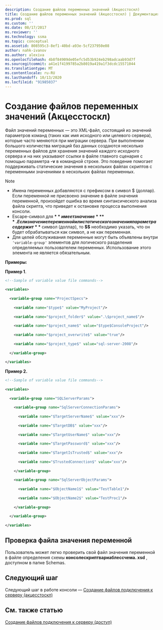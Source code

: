 ```yaml
---
description: Создание файлов переменных значений (Акцесстоскл)
title: Создание файлов переменных значений (Акцесстоскл) | Документация Майкрософт
ms.prod: sql
ms.custom: ''
ms.date: 08/17/2017
ms.reviewer: ''
ms.technology: ssma
ms.topic: conceptual
ms.assetid: 808595c3-8ef1-40bd-a93e-5cf237950e08
author: nahk-ivanov
ms.author: alexiva
ms.openlocfilehash: 4b8f84909de05efc5d53b924eb298adcaab93d7f
ms.sourcegitcommit: a41e1f4199785a2b8019a419a1f3dcdc15571044
ms.translationtype: MT
ms.contentlocale: ru-RU
ms.lasthandoff: 10/13/2020
ms.locfileid: "91985037"
---
```

# <a name="creating-variable-value-files-accesstosql"></a>Создание файлов переменных значений (Акцесстоскл)
Файл значений переменных — это XML-файл, состоящий из значений параметров команд (таких как имя исходного или целевого сервера), которые часто меняются при миграции сервера. При выполнении большого количества миграций баз данных создаются несколько переменных файлов для хранения значений каждого исходного сервера и на них указывают ссылки в файле главного сценария с помощью параметра **-v** в командной строке. Это поведение помогает поддерживать статические значения в нескольких файлах скриптов с переменными значениями в нескольких файлах переменных.  
  
> [!NOTE]  
> -  Имена переменных добавляются с префиксом в символ $ (доллар). Если переменной не присвоено значение в файле значения переменной, произойдет ошибка во время синтаксического анализа файла скрипта, что приведет к остановке процесса выполнения консоли.  
> -  Escape-символ для **$** имеет значение **$$** . Если значение переменной или статического значения параметра содержит **$** символ (доллар), то **$$** необходимо указать, что он будет обрабатываться как символ, а не как переменная.  
> -  Для целей обслуживания переменные могут быть объявлены внутри `'variable-group'` элементов для логического разделения определяемых пользователем переменных.  Использование этого элемента не является обязательным.  
  
**Примеры:**  
  
**Пример 1**.  
  
```xml  
<!--Sample of variable value file commands-->  
  
<variables>  
  
  <variable-group name="ProjectSpecs">  
  
    <variable name="$type$" value="MyProject"/>  
  
    <variable name="$project_folder$" value=".\$project_name$"/>  
  
    <variable name="$project_name$" value="$type$ConsoleProject"/>  
  
    <variable name="$project_overwrite$" value="true"/>  
  
    <variable name="$project_type$" value="sql-server-2008"/>  
  
  </variable-group>  
  
</variables>  
```  
**Пример 2.**  
  
```xml  
<!--Sample of variable value file commands-->  
  
<variables>  
  
  <variable-group name="SQLServerParams">  
  
    <variable-group name="SqlServerConnectionParams">  
  
      <variable name="$TargetServerName$" value="xxx"/>  
  
      <variable name="$TargetDB$" value="xxx"/>  
  
      <variable name="$TargetUserName$" value="xxx"/>  
  
      <variable name="$TargetPassword$" value="xxx"/>  
  
      <variable name="$TargetIsTrusted$" value="xxx"/>  
  
      <variable name="$TrustedConnection$" value="xxx"/>  
  
    </variable-group>  
  
    <variable-group name="SqlServerObjectParams">  
  
      <variable name="$ObjectName1$" value="TestTable1"/>  
  
      <variable name="$ObjectName2$" value="TestProc1"/>  
  
    </variable-group>  
  
  </variable-group>  
  
</variables>  
```  
  
## <a name="variable-value-file-validation"></a>Проверка файла значения переменной  
Пользователь может легко проверить свой файл значения переменной в файле определения схемы **консолескриптвариаблессчема. xsd** , доступном в папке Schemas.  
  
## <a name="next-step"></a>Следующий шаг  
Следующий шаг в работе консоли — [Создание файлов подключения к серверу &#40;акцесстоскл&#41;](../../ssma/access/creating-the-server-connection-files-accesstosql.md)  
  
## <a name="see-also"></a>См. также статью  
[Создание файлов подключения к серверу (доступ)](./creating-the-server-connection-files-accesstosql.md)  
